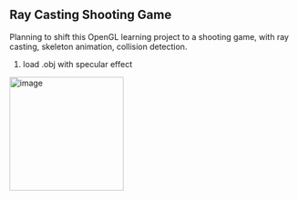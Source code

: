 ## Ray Casting Shooting Game

Planning to shift this OpenGL learning project to a shooting game, with ray casting, skeleton animation, collision detection.

1. load .obj with specular effect
<img src="https://raw.githubusercontent.com/SamMaoYS/WaterRendering/master/Water/resources/images/model_with_specular.png" alt="image" width="200"/>
